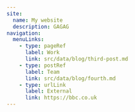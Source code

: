 ```yaml
---
site:
  name: My website
  description: GAGAG
navigation:
  menuLinks:
    - type: pageRef
      label: Work
      link: src/data/blog/third-post.md
    - type: postRef
      label: Team
      link: src/data/blog/fourth.md
    - type: urlLink
      label: External
      link: https://bbc.co.uk
---
```


